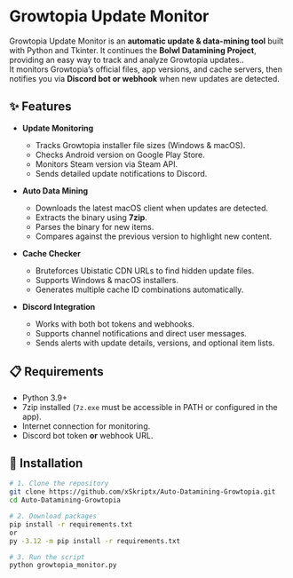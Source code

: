 # Growtopia Update Monitor

Growtopia Update Monitor is an **automatic update & data-mining tool** built with Python and Tkinter. It continues the **Bolwl Datamining Project**, providing an easy way to track and analyze Growtopia updates..  
It monitors Growtopia’s official files, app versions, and cache servers, then notifies you via **Discord bot or webhook** when new updates are detected.  

## ✨ Features
- **Update Monitoring**
  - Tracks Growtopia installer file sizes (Windows & macOS).
  - Checks Android version on Google Play Store.
  - Monitors Steam version via Steam API.
  - Sends detailed update notifications to Discord.

- **Auto Data Mining**
  - Downloads the latest macOS client when updates are detected.
  - Extracts the binary using **7zip**.
  - Parses the binary for new items.
  - Compares against the previous version to highlight new content.

- **Cache Checker**
  - Bruteforces Ubistatic CDN URLs to find hidden update files.
  - Supports Windows & macOS installers.
  - Generates multiple cache ID combinations automatically.

- **Discord Integration**
  - Works with both bot tokens and webhooks.
  - Supports channel notifications and direct user messages.
  - Sends alerts with update details, versions, and optional item lists.

## 📋 Requirements
- Python 3.9+
- 7zip installed (`7z.exe` must be accessible in PATH or configured in the app).
- Internet connection for monitoring.
- Discord bot token **or** webhook URL.

## 🚀 Installation
```bash
# 1. Clone the repository
git clone https://github.com/xSkriptx/Auto-Datamining-Growtopia.git
cd Auto-Datamining-Growtopia

# 2. Download packages
pip install -r requirements.txt
or
py -3.12 -m pip install -r requirements.txt

# 3. Run the script
python growtopia_monitor.py

